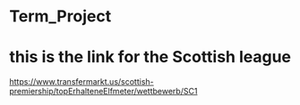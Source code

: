 # Term_Project

# this is the link for the Scottish league
https://www.transfermarkt.us/scottish-premiership/topErhalteneElfmeter/wettbewerb/SC1
